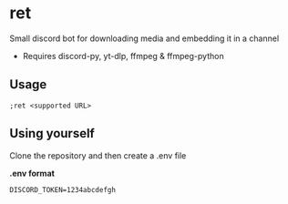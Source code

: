 # ret
Small discord bot for downloading media and embedding it in a channel

- Requires discord-py, yt-dlp, ffmpeg & ffmpeg-python

## Usage

```
;ret <supported URL>
```

## Using yourself

Clone the repository and then create a .env file  
  
**.env format**
```
DISCORD_TOKEN=1234abcdefgh
```